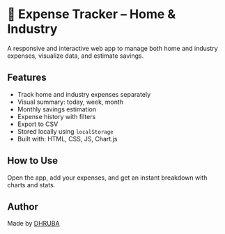 # 💸 Expense Tracker – Home & Industry

A responsive and interactive web app to manage both home and industry expenses, visualize data, and estimate savings.
## Features

- Track home and industry expenses separately
- Visual summary: today, week, month
- Monthly savings estimation
- Expense history with filters
- Export to CSV
- Stored locally using `localStorage`
- Built with: HTML, CSS, JS, Chart.js

## How to Use

Open the app, add your expenses, and get an instant breakdown with charts and stats.

## Author

Made by [DHRUBA](www.linkedin.com/in/dhruba-chowdhury-b0b310309)

